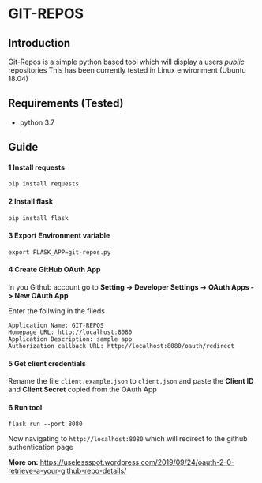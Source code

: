# GIT-REPOS

## Introduction

Git-Repos is a simple python based tool which will display a users *public* repositories
This has been currently tested in Linux environment (Ubuntu 18.04) 

## Requirements (Tested)

* python 3.7

## Guide

#### 1 Install requests

```pip install requests```

#### 2 Install flask

```pip install flask```

#### 3 Export Environment variable

```export FLASK_APP=git-repos.py```

#### 4 Create GitHub OAuth App

In you Github account go to **Setting -> Developer Settings -> OAuth Apps -> New OAuth App**

Enter the follwing in the fileds

```
Application Name: GIT-REPOS
Homepage URL: http://localhost:8080
Application Description: sample app
Authorization callback URL: http://localhost:8080/oauth/redirect
```

#### 5 Get client credentials

Rename the file ```client.example.json``` to ```client.json``` and paste the **Client ID** and **Client Secret** copied from the OAuth App

#### 6 Run tool

```flask run --port 8080```

Now navigating to ```http://localhost:8080``` which will redirect to the github authentication page

**More on:** https://uselessspot.wordpress.com/2019/09/24/oauth-2-0-retrieve-a-your-github-repo-details/
